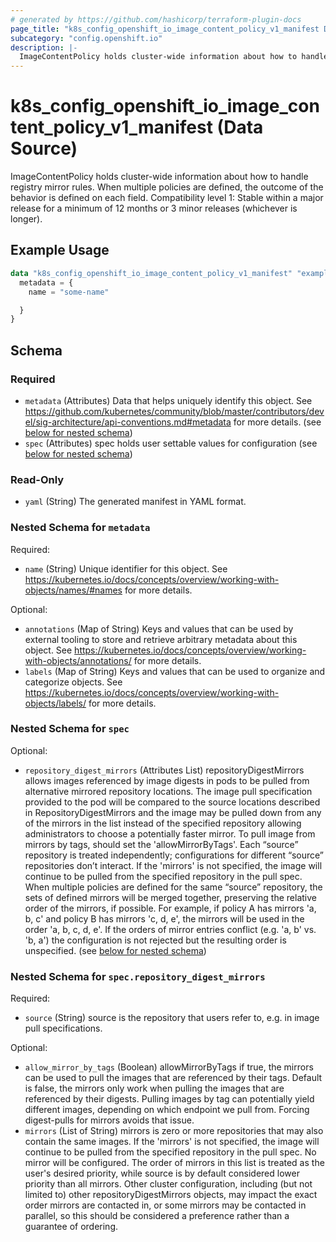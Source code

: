 ```yaml
---
# generated by https://github.com/hashicorp/terraform-plugin-docs
page_title: "k8s_config_openshift_io_image_content_policy_v1_manifest Data Source - terraform-provider-k8s"
subcategory: "config.openshift.io"
description: |-
  ImageContentPolicy holds cluster-wide information about how to handle registry mirror rules. When multiple policies are defined, the outcome of the behavior is defined on each field.  Compatibility level 1: Stable within a major release for a minimum of 12 months or 3 minor releases (whichever is longer).
---
```


# k8s_config_openshift_io_image_content_policy_v1_manifest (Data Source)

ImageContentPolicy holds cluster-wide information about how to handle registry mirror rules. When multiple policies are defined, the outcome of the behavior is defined on each field.  Compatibility level 1: Stable within a major release for a minimum of 12 months or 3 minor releases (whichever is longer).

## Example Usage

```terraform
data "k8s_config_openshift_io_image_content_policy_v1_manifest" "example" {
  metadata = {
    name = "some-name"

  }
}
```

<!-- schema generated by tfplugindocs -->
## Schema

### Required

- `metadata` (Attributes) Data that helps uniquely identify this object. See https://github.com/kubernetes/community/blob/master/contributors/devel/sig-architecture/api-conventions.md#metadata for more details. (see [below for nested schema](#nestedatt--metadata))
- `spec` (Attributes) spec holds user settable values for configuration (see [below for nested schema](#nestedatt--spec))

### Read-Only

- `yaml` (String) The generated manifest in YAML format.

<a id="nestedatt--metadata"></a>
### Nested Schema for `metadata`

Required:

- `name` (String) Unique identifier for this object. See https://kubernetes.io/docs/concepts/overview/working-with-objects/names/#names for more details.

Optional:

- `annotations` (Map of String) Keys and values that can be used by external tooling to store and retrieve arbitrary metadata about this object. See https://kubernetes.io/docs/concepts/overview/working-with-objects/annotations/ for more details.
- `labels` (Map of String) Keys and values that can be used to organize and categorize objects. See https://kubernetes.io/docs/concepts/overview/working-with-objects/labels/ for more details.


<a id="nestedatt--spec"></a>
### Nested Schema for `spec`

Optional:

- `repository_digest_mirrors` (Attributes List) repositoryDigestMirrors allows images referenced by image digests in pods to be pulled from alternative mirrored repository locations. The image pull specification provided to the pod will be compared to the source locations described in RepositoryDigestMirrors and the image may be pulled down from any of the mirrors in the list instead of the specified repository allowing administrators to choose a potentially faster mirror. To pull image from mirrors by tags, should set the 'allowMirrorByTags'.  Each “source” repository is treated independently; configurations for different “source” repositories don’t interact.  If the 'mirrors' is not specified, the image will continue to be pulled from the specified repository in the pull spec.  When multiple policies are defined for the same “source” repository, the sets of defined mirrors will be merged together, preserving the relative order of the mirrors, if possible. For example, if policy A has mirrors 'a, b, c' and policy B has mirrors 'c, d, e', the mirrors will be used in the order 'a, b, c, d, e'.  If the orders of mirror entries conflict (e.g. 'a, b' vs. 'b, a') the configuration is not rejected but the resulting order is unspecified. (see [below for nested schema](#nestedatt--spec--repository_digest_mirrors))

<a id="nestedatt--spec--repository_digest_mirrors"></a>
### Nested Schema for `spec.repository_digest_mirrors`

Required:

- `source` (String) source is the repository that users refer to, e.g. in image pull specifications.

Optional:

- `allow_mirror_by_tags` (Boolean) allowMirrorByTags if true, the mirrors can be used to pull the images that are referenced by their tags. Default is false, the mirrors only work when pulling the images that are referenced by their digests. Pulling images by tag can potentially yield different images, depending on which endpoint we pull from. Forcing digest-pulls for mirrors avoids that issue.
- `mirrors` (List of String) mirrors is zero or more repositories that may also contain the same images. If the 'mirrors' is not specified, the image will continue to be pulled from the specified repository in the pull spec. No mirror will be configured. The order of mirrors in this list is treated as the user's desired priority, while source is by default considered lower priority than all mirrors. Other cluster configuration, including (but not limited to) other repositoryDigestMirrors objects, may impact the exact order mirrors are contacted in, or some mirrors may be contacted in parallel, so this should be considered a preference rather than a guarantee of ordering.
